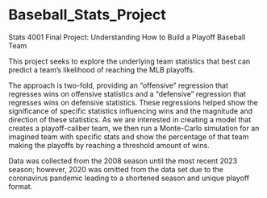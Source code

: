 # Baseball_Stats_Project
Stats 4001 Final Project: Understanding How to Build a Playoff Baseball Team

This project seeks to explore the underlying team statistics that best can predict a team’s likelihood
of reaching the MLB playoffs. 

The approach is two-fold, providing an “offensive” regression that regresses wins on offensive statistics and a “defensive” regression that regresses wins on defensive
statistics. These regressions helped show the significance of specific statistics influencing wins and
the magnitude and direction of these statistics. As we are interested in creating a model that creates a
playoff-caliber team, we then run a Monte-Carlo simulation for an imagined team with specific stats and
show the percentage of that team making the playoffs by reaching a threshold amount of wins.

Data was collected from the 2008 season until the most recent 2023 season; however, 2020 was
omitted from the data set due to the coronavirus pandemic leading to a shortened season and unique
playoff format.

